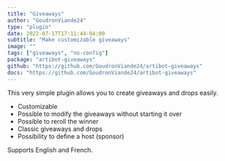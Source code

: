 ```yaml
---
title: "Giveaways"
author: "GoudronViande24"
type: "plugin"
date: 2022-07-17T17:11:44-04:00
subtitle: "Make customizable giveaways"
image: ""
tags: ["giveaways", "no-config"]
package: "artibot-giveaways"
github: "https://github.com/GoudronViande24/artibot-giveaways"
docs: "https://github.com/GoudronViande24/artibot-giveaways"
---
```


This very simple plugin allows you to create giveaways and drops easily.

- Customizable
- Possible to modify the giveaways without starting it over
- Possible to reroll the winner
- Classic giveaways and drops
- Possibility to define a host (sponsor)

Supports English and French.